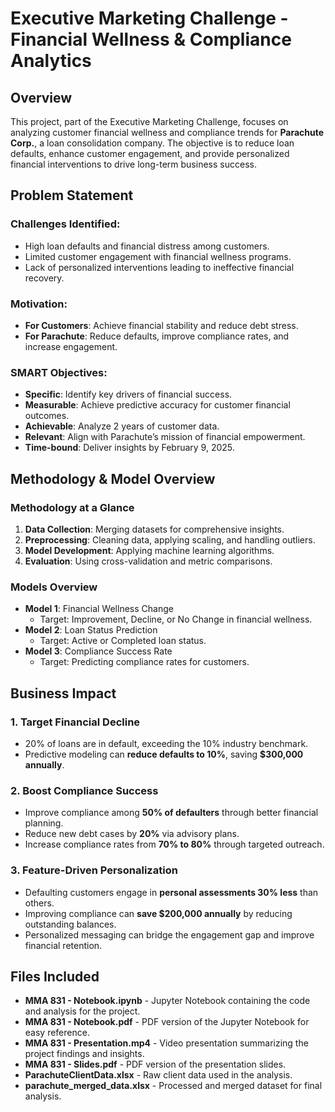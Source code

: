 # Executive Marketing Challenge - Financial Wellness & Compliance Analytics

## Overview  
This project, part of the Executive Marketing Challenge, focuses on analyzing customer financial wellness and compliance trends for **Parachute Corp.**, a loan consolidation company. The objective is to reduce loan defaults, enhance customer engagement, and provide personalized financial interventions to drive long-term business success.

## Problem Statement  
### Challenges Identified:  
- High loan defaults and financial distress among customers.  
- Limited customer engagement with financial wellness programs.  
- Lack of personalized interventions leading to ineffective financial recovery.  

### Motivation:  
- **For Customers**: Achieve financial stability and reduce debt stress.  
- **For Parachute**: Reduce defaults, improve compliance rates, and increase engagement.  

### SMART Objectives:  
- **Specific**: Identify key drivers of financial success.  
- **Measurable**: Achieve predictive accuracy for customer financial outcomes.  
- **Achievable**: Analyze 2 years of customer data.  
- **Relevant**: Align with Parachute’s mission of financial empowerment.  
- **Time-bound**: Deliver insights by February 9, 2025.  

## Methodology & Model Overview  
### Methodology at a Glance  
1. **Data Collection**: Merging datasets for comprehensive insights.  
2. **Preprocessing**: Cleaning data, applying scaling, and handling outliers.  
3. **Model Development**: Applying machine learning algorithms.  
4. **Evaluation**: Using cross-validation and metric comparisons.  

### Models Overview  
- **Model 1**: Financial Wellness Change  
  - Target: Improvement, Decline, or No Change in financial wellness.  
- **Model 2**: Loan Status Prediction  
  - Target: Active or Completed loan status.  
- **Model 3**: Compliance Success Rate  
  - Target: Predicting compliance rates for customers.  

## Business Impact  
### 1. Target Financial Decline  
- 20% of loans are in default, exceeding the 10% industry benchmark.  
- Predictive modeling can **reduce defaults to 10%**, saving **$300,000 annually**.  

### 2. Boost Compliance Success  
- Improve compliance among **50% of defaulters** through better financial planning.  
- Reduce new debt cases by **20%** via advisory plans.  
- Increase compliance rates from **70% to 80%** through targeted outreach.  

### 3. Feature-Driven Personalization  
- Defaulting customers engage in **personal assessments 30% less** than others.  
- Improving compliance can **save $200,000 annually** by reducing outstanding balances.  
- Personalized messaging can bridge the engagement gap and improve financial retention.  

## Files Included  
- **MMA 831 - Notebook.ipynb** - Jupyter Notebook containing the code and analysis for the project.  
- **MMA 831 - Notebook.pdf** - PDF version of the Jupyter Notebook for easy reference.  
- **MMA 831 - Presentation.mp4** - Video presentation summarizing the project findings and insights.  
- **MMA 831 - Slides.pdf** - PDF version of the presentation slides.  
- **ParachuteClientData.xlsx** - Raw client data used in the analysis.  
- **parachute_merged_data.xlsx** - Processed and merged dataset for final analysis.  
